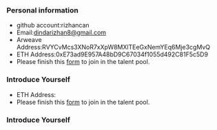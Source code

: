 ### Personal information

- github account:rizhancan
- Email:dindarizhan8@gmail.com
- Arweave Address:RVYCvMcs3XNoR7xXpW8MXlTEeGxNemYEq6Mje3cgMvQ
- ETH Address:0xE73ad9E957A48bD9C67034f1055d492C81F5c5D9
- Please finish this [form](https://docs.google.com/forms/d/e/1FAIpQLSfWA5fIIcBgmRppm3jNz5vmf9Mai_QMVil-2pO4r7YKn_Zhtw/viewform?usp=sf_link) to join in the talent pool.

### Introduce Yourself
- ETH Address:
- Please finish this [form](https://docs.google.com/forms/d/e/1FAIpQLSfWA5fIIcBgmRppm3jNz5vmf9Mai_QMVil-2pO4r7YKn_Zhtw/viewform?usp=sf_link) to join in the talent pool.

### Introduce Yourself
